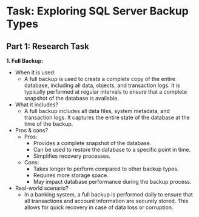 # **Task: Exploring SQL Server Backup Types**

## **Part 1: Research Task**

**1. Full Backup:**

- When it is used:
  - A full backup is used to create a complete copy of the entire database, including all data, objects, and transaction logs. It is typically performed at regular intervals to ensure that a complete snapshot of the database is available.
- What it includes?
  - A full backup includes all data files, system metadata, and transaction logs. It captures the entire state of the database at the time of the backup.
- Pros & cons?
  - Pros:
	- Provides a complete snapshot of the database.
	- Can be used to restore the database to a specific point in time.
	- Simplifies recovery processes.
  - Cons:
	- Takes longer to perform compared to other backup types.
	- Requires more storage space.
	- May impact database performance during the backup process.
- Real-world scenario?
  - In a banking system, a full backup is performed daily to ensure that all transactions and account information are securely stored. This allows for quick recovery in case of data loss or corruption.